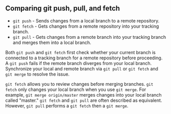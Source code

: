 ## Comparing git push, pull, and fetch

- `git push` - Sends changes from a local branch to a remote repository.
- `git fetch` - Gets changes from a remote repository into your tracking branch.
- `git pull` - Gets changes from a remote branch into your tracking branch and merges them into a local branch.

Both `git push` and `git fetch` first check whether your current branch is connected to a tracking branch for a remote repository before proceeding. A `git push` fails if the remote branch diverges from your local branch. Synchronize your local and remote branch via `git pull` or `git fetch` and `git merge` to resolve the issue.

`git fetch` allows you to review changes before merging branches. `git fetch` only changes your local branch when you use `git merge`. For example, `git merge origin/master` merges changes into your local branch called "master." `git fetch` and `git pull` are often described as equivalent. However, `git pull` performs a `git fetch` then a `git merge`.

